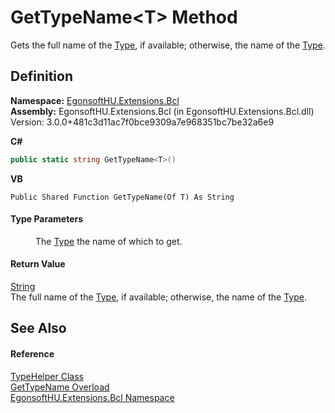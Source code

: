 # GetTypeName&lt;T&gt; Method


Gets the full name of the <a href="https://learn.microsoft.com/dotnet/api/system.type" target="_blank" rel="noopener noreferrer">Type</a>, if available; otherwise, the name of the <a href="https://learn.microsoft.com/dotnet/api/system.type" target="_blank" rel="noopener noreferrer">Type</a>.



## Definition
**Namespace:** <a href="N_EgonsoftHU_Extensions_Bcl.md">EgonsoftHU.Extensions.Bcl</a>  
**Assembly:** EgonsoftHU.Extensions.Bcl (in EgonsoftHU.Extensions.Bcl.dll) Version: 3.0.0+481c3d11ac7f0bce9309a7e968351bc7be32a6e9

**C#**
``` C#
public static string GetTypeName<T>()

```
**VB**
``` VB
Public Shared Function GetTypeName(Of T) As String
```



#### Type Parameters
<dl><dt /><dd>The <a href="https://learn.microsoft.com/dotnet/api/system.type" target="_blank" rel="noopener noreferrer">Type</a> the name of which to get.</dd></dl>

#### Return Value
<a href="https://learn.microsoft.com/dotnet/api/system.string" target="_blank" rel="noopener noreferrer">String</a>  
The full name of the <a href="https://learn.microsoft.com/dotnet/api/system.type" target="_blank" rel="noopener noreferrer">Type</a>, if available; otherwise, the name of the <a href="https://learn.microsoft.com/dotnet/api/system.type" target="_blank" rel="noopener noreferrer">Type</a>.

## See Also


#### Reference
<a href="T_EgonsoftHU_Extensions_Bcl_TypeHelper.md">TypeHelper Class</a>  
<a href="Overload_EgonsoftHU_Extensions_Bcl_TypeHelper_GetTypeName.md">GetTypeName Overload</a>  
<a href="N_EgonsoftHU_Extensions_Bcl.md">EgonsoftHU.Extensions.Bcl Namespace</a>  
